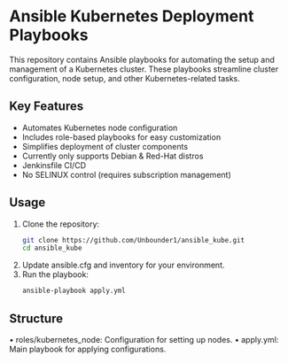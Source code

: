 # Ansible Kubernetes Deployment Playbooks

This repository contains Ansible playbooks for automating the setup and management of a Kubernetes cluster. These playbooks streamline cluster configuration, node setup, and other Kubernetes-related tasks.

## Key Features
- Automates Kubernetes node configuration
- Includes role-based playbooks for easy customization
- Simplifies deployment of cluster components
- Currently only supports Debian & Red-Hat distros
- Jenkinsfile CI/CD
- No SELINUX control (requires subscription management)
## Usage

1. Clone the repository:
   ```bash
   git clone https://github.com/Unbounder1/ansible_kube.git
   cd ansible_kube
2.	Update ansible.cfg and inventory for your environment.
3.	Run the playbook:
    ```bash
    ansible-playbook apply.yml
    ```

## Structure

•	roles/kubernetes_node: Configuration for setting up nodes.
•	apply.yml: Main playbook for applying configurations.